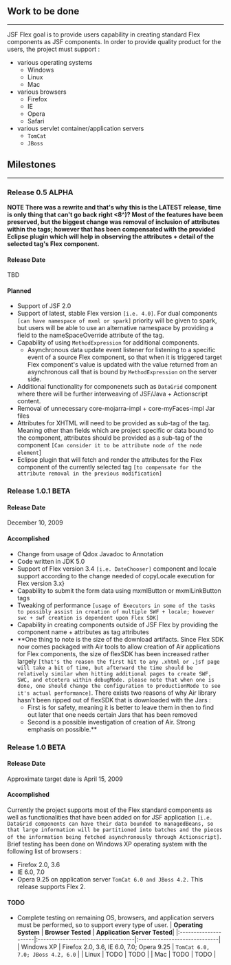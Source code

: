 ## Work to be done ##

---

JSF Flex goal is to provide users capability in creating standard Flex components as JSF components. In order to provide quality product for the users, the project must support :
  * various operating systems
    * Windows
    * Linux
    * Mac
  * various browsers
    * Firefox
    * IE
    * Opera
    * Safari
  * various servlet container/application servers
    * `TomCat`
    * `JBoss`


## Milestones ##

---

### Release 0.5 ALPHA ###

**NOTE There was a rewrite and that's why this is the LATEST release, time is only thing that can't go back right <8^)? Most of the features have been preserved, but the biggest change was removal of inclusion of attributes within the tags; however that has been compensated with the provided Eclipse plugin which will help in observing the attributes + detail of the selected tag's Flex component.**

#### Release Date ####
TBD

#### Planned ####
  * Support of JSF 2.0
  * Support of latest, stable Flex version `[i.e. 4.0]`. For dual components `[can have namespace of mxml or spark]` priority will be given to spark, but users will be able to use an alternative namespace by providing a field to the nameSpaceOverride attribute of the tag.
  * Capability of using `MethodExpression` for additional components.
    * Asynchronous data update event listener for listening to a specific event of a source Flex component, so that when it is triggered target Flex component's value is updated with the value returned from an asynchronous call that is bound by `MethodExpression` on the server side.
  * Additional functionality for componenets such as `DataGrid` component where there will be further interweaving of JSF/Java + Actionscript content.
  * Removal of unnecessary core-mojarra-impl + core-myFaces-impl Jar files
  * Attributes for XHTML will need to be provided as sub-tag of the tag. Meaning other than fields which are project specific or data bound to the component, attributes should be provided as a sub-tag of the component `[Can consider it to be attribute node of the node element`]
  * Eclipse plugin that will fetch and render the attributes for the Flex component of the currently selected tag `[to compensate for the attribute removal in the previous modification]`

### Release 1.0.1 BETA ###

#### Release Date ####
December 10, 2009

#### Accomplished ####
  * Change from usage of Qdox Javadoc to Annotation
  * Code written in JDK 5.0
  * Support of Flex version 3.4 `[i.e. DateChooser]` component and locale support according to the change needed of copyLocale execution for Flex version 3.x}
  * Capability to submit the form data using mxmlButton or mxmlLinkButton tags
  * Tweaking of performance `[usage of Executors in some of the tasks to possibly assist in creation of multiple SWF + locale; however swc + swf creation is dependent upon Flex SDK]`
  * Capability in creating components outside of JSF Flex by providing the component name + attributes as tag attributes
  * **One thing to note is the size of the download artifacts. Since Flex SDK now comes packaged with Air tools to allow creation of Air applications for Flex components, the size of flexSDK has been increased rather largely `[that's the reason the first hit to any .xhtml or .jsf page will take a bit of time, but afterward the time should be relatively similar when hitting additional pages to create SWF, SWC, and etcetera within debugMode. please note that when one is done, one should change the configuration to productionMode to see it's actual performance]`. There exists two reasons of why Air library hasn't been ripped out of flexSDK that is downloaded with the Jars :
    * First is for safety, meaning it is better to leave them in then to find out later that one needs certain Jars that has been removed
    * Second is a possible investigation of creation of Air. Strong emphasis on possible.**
### Release 1.0 BETA ###

#### Release Date ####
Approximate target date is April 15, 2009

#### Accomplished ####
Currently the project supports most of the Flex standard components as well as functionalities that have been added on for JSF application `[i.e. DataGrid components can have their data bounded to managedBeans, so that large information will be partitioned into batches and the pieces of the information being fetched asynchronously through Actionscript]`. Brief testing has been done on Windows XP operating system with the following list of browsers :
  * Firefox 2.0, 3.6
  * IE 6.0, 7.0
  * Opera 9.25
on application server `TomCat 6.0 and JBoss 4.2.`
This release supports Flex 2.

#### TODO ####
  * Complete testing on remaining OS, browsers, and application servers must be performed, so to support every type of user.
| **Operating System** | **Browser Tested**                 | **Application Server Tested**|
|:---------------------|:-----------------------------------|:-----------------------------|
| Windows XP           | Firefox 2.0, 3.6, IE 6.0, 7.0; Opera 9.25 | `TomCat 6.0, 7.0; JBoss 4.2, 6.0`           |
| Linux                | TODO                               | TODO                         |
| Mac                  | TODO                               | TODO                         |